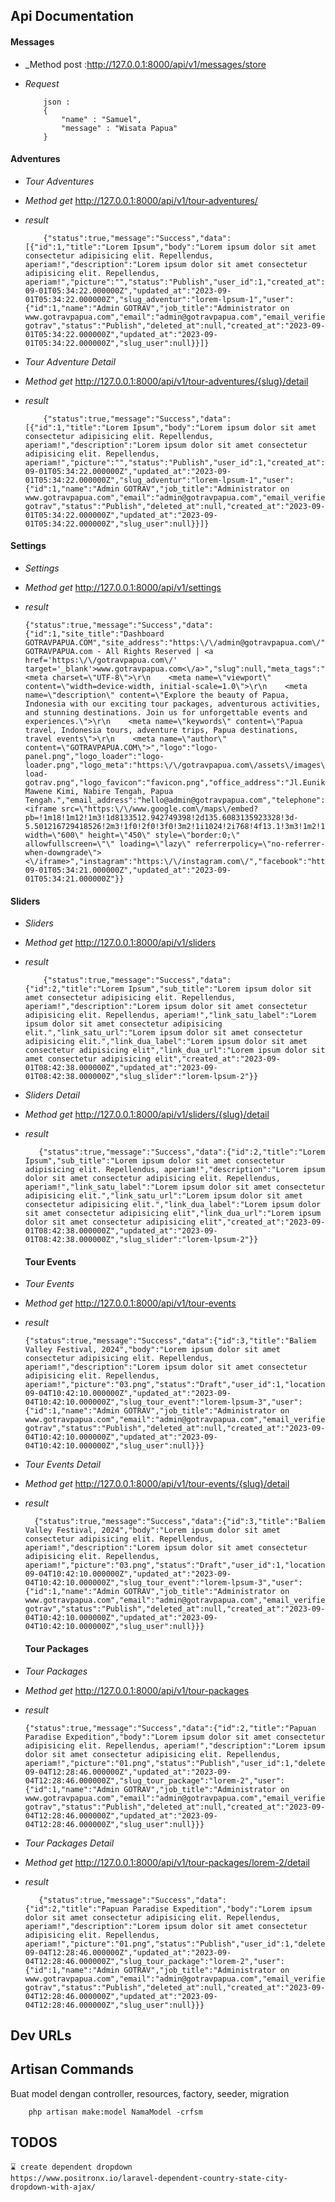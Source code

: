 ## Api Documentation

#### Messages

-   \_Method post :http://127.0.0.1:8000/api/v1/messages/store

-   _Request_

    ```
        json :
        {
            "name" : "Samuel",
            "message" : "Wisata Papua"
        }
    ```

#### Adventures

-   _Tour Adventures_
-   _Method get_ http://127.0.0.1:8000/api/v1/tour-adventures/
-   _result_

    ```
        {"status":true,"message":"Success","data":[{"id":1,"title":"Lorem Ipsum","body":"Lorem ipsum dolor sit amet consectetur adipisicing elit. Repellendus, aperiam!","description":"Lorem ipsum dolor sit amet consectetur adipisicing elit. Repellendus, aperiam!","picture":"","status":"Publish","user_id":1,"created_at":"2023-09-01T05:34:22.000000Z","updated_at":"2023-09-01T05:34:22.000000Z","slug_adventur":"lorem-lpsum-1","user":{"id":1,"name":"Admin GOTRAV","job_title":"Administrator on www.gotravpapua.com","email":"admin@gotravpapua.com","email_verified_at":null,"picture":"00.jpg","slug":"admin-gotrav","status":"Publish","deleted_at":null,"created_at":"2023-09-01T05:34:22.000000Z","updated_at":"2023-09-01T05:34:22.000000Z","slug_user":null}}]}
    ```

-   _Tour Adventure Detail_
-   _Method get_ http://127.0.0.1:8000/api/v1/tour-adventures/{slug}/detail
-   _result_

    ```
        {"status":true,"message":"Success","data":[{"id":1,"title":"Lorem Ipsum","body":"Lorem ipsum dolor sit amet consectetur adipisicing elit. Repellendus, aperiam!","description":"Lorem ipsum dolor sit amet consectetur adipisicing elit. Repellendus, aperiam!","picture":"","status":"Publish","user_id":1,"created_at":"2023-09-01T05:34:22.000000Z","updated_at":"2023-09-01T05:34:22.000000Z","slug_adventur":"lorem-lpsum-1","user":{"id":1,"name":"Admin GOTRAV","job_title":"Administrator on www.gotravpapua.com","email":"admin@gotravpapua.com","email_verified_at":null,"picture":"00.jpg","slug":"admin-gotrav","status":"Publish","deleted_at":null,"created_at":"2023-09-01T05:34:22.000000Z","updated_at":"2023-09-01T05:34:22.000000Z","slug_user":null}}]}
    ```

#### Settings

-   _Settings_
-   _Method get_ http://127.0.0.1:8000/api/v1/settings

-   _result_

    ```
    {"status":true,"message":"Success","data":{"id":1,"site_title":"Dashboard GOTRAVPAPUA.COM","site_address":"https:\/\/admin@gotravpapua.com\/","copyright":"2023, GOTRAVPAPUA.com - All Rights Reserved | <a href='https:\/\/gotravpapua.com\/' target='_blank'>www.gotravpapua.com<\/a>","slug":null,"meta_tags":"<meta charset=\"UTF-8\">\r\n    <meta name=\"viewport\" content=\"width=device-width, initial-scale=1.0\">\r\n    <meta name=\"description\" content=\"Explore the beauty of Papua, Indonesia with our exciting tour packages, adventurous activities, and stunning destinations. Join us for unforgettable events and experiences.\">\r\n    <meta name=\"keywords\" content=\"Papua travel, Indonesia tours, adventure trips, Papua destinations, travel events\">\r\n    <meta name=\"author\" content=\"GOTRAVPAPUA.COM\">","logo":"logo-panel.png","logo_loader":"logo-loader.png","logo_meta":"https:\/\/gotravpapua.com\/assets\/images\/pre-load-gotrav.png","logo_favicon":"favicon.png","office_address":"Jl.Eunike Mawene Kimi, Nabire Tengah, Papua Tengah.","email_address":"hello@admin@gotravpapua.com","telephone":"085243800061","google_map_embed":"<iframe src=\"https:\/\/www.google.com\/maps\/embed?pb=!1m18!1m12!1m3!1d8133512.942749398!2d135.6083135923328!3d-5.501216729418526!2m3!1f0!2f0!3f0!3m2!1i1024!2i768!4f13.1!3m3!1m2!1s0x684a0316a5130283%3A0xf0d0324058e7ea8!2sNew%20Guinea!5e0!3m2!1sen!2sid!4v1693062291541!5m2!1sen!2sid\" width=\"600\" height=\"450\" style=\"border:0;\" allowfullscreen=\"\" loading=\"lazy\" referrerpolicy=\"no-referrer-when-downgrade\"><\/iframe>","instagram":"https:\/\/instagram.com\/","facebook":"https:\/\/facebook.com\/","twitter":"https:\/\/twitter.com\/","tiktok":"https:\/\/tiktok.com\/","linkedin":"https:\/\/linkedin.com\/","youtube":"https:\/\/www.youtube.com\/","logo_dashboard_lg_dark":"logo_lg_dark.png","logo_dashboard_sm_dark":"logo_sm_dark.png","logo_dashboard_lg_light":"logo_lg_light.png","logo_dashboard_sm_light":"logo_sm_light.png","created_at":"2023-09-01T05:34:21.000000Z","updated_at":"2023-09-01T05:34:21.000000Z"}}
    ```

#### Sliders

-   _Sliders_
-   _Method get_ http://127.0.0.1:8000/api/v1/sliders

-   _result_

    ```
        {"status":true,"message":"Success","data":{"id":2,"title":"Lorem Ipsum","sub_title":"Lorem ipsum dolor sit amet consectetur adipisicing elit. Repellendus, aperiam!","description":"Lorem ipsum dolor sit amet consectetur adipisicing elit. Repellendus, aperiam!","link_satu_label":"Lorem ipsum dolor sit amet consectetur adipisicing elit.","link_satu_url":"Lorem ipsum dolor sit amet consectetur adipisicing elit.","link_dua_label":"Lorem ipsum dolor sit amet consectetur adipisicing elit","link_dua_url":"Lorem ipsum dolor sit amet consectetur adipisicing elit","created_at":"2023-09-01T08:42:38.000000Z","updated_at":"2023-09-01T08:42:38.000000Z","slug_slider":"lorem-lpsum-2"}}
    ```

-   _Sliders Detail_
-   _Method get_ http://127.0.0.1:8000/api/v1/sliders/{slug}/detail

-   _result_

    ```
       {"status":true,"message":"Success","data":{"id":2,"title":"Lorem Ipsum","sub_title":"Lorem ipsum dolor sit amet consectetur adipisicing elit. Repellendus, aperiam!","description":"Lorem ipsum dolor sit amet consectetur adipisicing elit. Repellendus, aperiam!","link_satu_label":"Lorem ipsum dolor sit amet consectetur adipisicing elit.","link_satu_url":"Lorem ipsum dolor sit amet consectetur adipisicing elit.","link_dua_label":"Lorem ipsum dolor sit amet consectetur adipisicing elit","link_dua_url":"Lorem ipsum dolor sit amet consectetur adipisicing elit","created_at":"2023-09-01T08:42:38.000000Z","updated_at":"2023-09-01T08:42:38.000000Z","slug_slider":"lorem-lpsum-2"}}
    ```

    #### Tour Events

-   _Tour Events_
-   _Method get_ http://127.0.0.1:8000/api/v1/tour-events

-   _result_

    ```
    {"status":true,"message":"Success","data":{"id":3,"title":"Baliem Valley Festival, 2024","body":"Lorem ipsum dolor sit amet consectetur adipisicing elit. Repellendus, aperiam!","description":"Lorem ipsum dolor sit amet consectetur adipisicing elit. Repellendus, aperiam!","picture":"03.png","status":"Draft","user_id":1,"locations_id":null,"deleted_at":null,"created_at":"2023-09-04T10:42:10.000000Z","updated_at":"2023-09-04T10:42:10.000000Z","slug_tour_event":"lorem-lpsum-3","user":{"id":1,"name":"Admin GOTRAV","job_title":"Administrator on www.gotravpapua.com","email":"admin@gotravpapua.com","email_verified_at":null,"picture":"00.jpg","slug":"admin-gotrav","status":"Publish","deleted_at":null,"created_at":"2023-09-04T10:42:10.000000Z","updated_at":"2023-09-04T10:42:10.000000Z","slug_user":null}}}
    ```

-   _Tour Events Detail_
-   _Method get_ http://127.0.0.1:8000/api/v1/tour-events/{slug}/detail

-   _result_

    ```
      {"status":true,"message":"Success","data":{"id":3,"title":"Baliem Valley Festival, 2024","body":"Lorem ipsum dolor sit amet consectetur adipisicing elit. Repellendus, aperiam!","description":"Lorem ipsum dolor sit amet consectetur adipisicing elit. Repellendus, aperiam!","picture":"03.png","status":"Draft","user_id":1,"locations_id":null,"deleted_at":null,"created_at":"2023-09-04T10:42:10.000000Z","updated_at":"2023-09-04T10:42:10.000000Z","slug_tour_event":"lorem-lpsum-3","user":{"id":1,"name":"Admin GOTRAV","job_title":"Administrator on www.gotravpapua.com","email":"admin@gotravpapua.com","email_verified_at":null,"picture":"00.jpg","slug":"admin-gotrav","status":"Publish","deleted_at":null,"created_at":"2023-09-04T10:42:10.000000Z","updated_at":"2023-09-04T10:42:10.000000Z","slug_user":null}}}
    ```

    #### Tour Packages

-   _Tour Packages_
-   _Method get_ http://127.0.0.1:8000/api/v1/tour-packages

-   _result_

    ```
    {"status":true,"message":"Success","data":{"id":2,"title":"Papuan Paradise Expedition","body":"Lorem ipsum dolor sit amet consectetur adipisicing elit. Repellendus, aperiam!","description":"Lorem ipsum dolor sit amet consectetur adipisicing elit. Repellendus, aperiam!","picture":"01.png","status":"Publish","user_id":1,"deleted_at":null,"created_at":"2023-09-04T12:28:46.000000Z","updated_at":"2023-09-04T12:28:46.000000Z","slug_tour_package":"lorem-2","user":{"id":1,"name":"Admin GOTRAV","job_title":"Administrator on www.gotravpapua.com","email":"admin@gotravpapua.com","email_verified_at":null,"picture":"00.jpg","slug":"admin-gotrav","status":"Publish","deleted_at":null,"created_at":"2023-09-04T12:28:46.000000Z","updated_at":"2023-09-04T12:28:46.000000Z","slug_user":null}}}
    ```

-   _Tour Packages Detail_
-   _Method get_ http://127.0.0.1:8000/api/v1/tour-packages/lorem-2/detail

-   _result_

    ```
       {"status":true,"message":"Success","data":{"id":2,"title":"Papuan Paradise Expedition","body":"Lorem ipsum dolor sit amet consectetur adipisicing elit. Repellendus, aperiam!","description":"Lorem ipsum dolor sit amet consectetur adipisicing elit. Repellendus, aperiam!","picture":"01.png","status":"Publish","user_id":1,"deleted_at":null,"created_at":"2023-09-04T12:28:46.000000Z","updated_at":"2023-09-04T12:28:46.000000Z","slug_tour_package":"lorem-2","user":{"id":1,"name":"Admin GOTRAV","job_title":"Administrator on www.gotravpapua.com","email":"admin@gotravpapua.com","email_verified_at":null,"picture":"00.jpg","slug":"admin-gotrav","status":"Publish","deleted_at":null,"created_at":"2023-09-04T12:28:46.000000Z","updated_at":"2023-09-04T12:28:46.000000Z","slug_user":null}}}
    ```

## Dev URLs

## Artisan Commands

Buat model dengan controller, resources, factory, seeder, migration

```
    php artisan make:model NamaModel -crfsm
```

## TODOS

    ⌛ create dependent dropdown
    https://www.positronx.io/laravel-dependent-country-state-city-dropdown-with-ajax/
